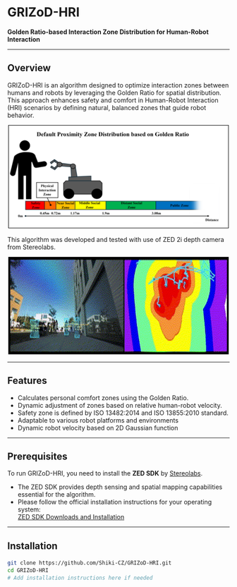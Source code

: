 # GRIZoD-HRI  
**Golden Ratio-based Interaction Zone Distribution for Human-Robot Interaction**

---

## Overview

GRIZoD-HRI is an algorithm designed to optimize interaction zones between humans and robots by leveraging the Golden Ratio for spatial distribution. This approach enhances safety and comfort in Human-Robot Interaction (HRI) scenarios by defining natural, balanced zones that guide robot behavior.
<div align="center">
  <img src="assets/distribution.png" alt="Default Zone Distribution" width="500"/>
</div>

This algorithm was developed and tested with use of ZED 2i depth camera from Stereolabs. 

<div align="center">
  <img src="assets/demo.gif" alt="GRIZoD-HRI Demo" width="500" />
</div>

---

## Features

- Calculates personal comfort zones using the Golden Ratio.
- Dynamic adjustment of zones based on relative human-robot velocity.  
- Safety zone is defined by ISO 13482:2014 and ISO 13855:2010 standard.  
- Adaptable to various robot platforms and environments  
- Dynamic robot velocity based on 2D Gaussian function  

---

## Prerequisites

To run GRIZoD-HRI, you need to install the **ZED SDK** by [Stereolabs](https://www.stereolabs.com/developers/).

- The ZED SDK provides depth sensing and spatial mapping capabilities essential for the algorithm.
- Please follow the official installation instructions for your operating system:  
  [ZED SDK Downloads and Installation](https://www.stereolabs.com/developers/)

---

## Installation

```bash
git clone https://github.com/Shiki-CZ/GRIZoD-HRI.git
cd GRIZoD-HRI
# Add installation instructions here if needed
